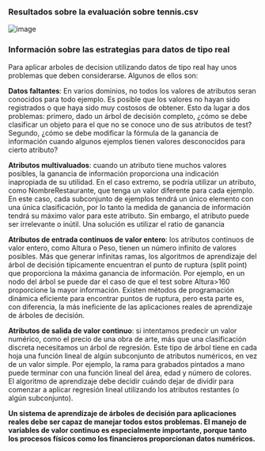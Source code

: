 ### Resultados sobre la evaluación sobre tennis.csv

![image](https://user-images.githubusercontent.com/88351465/140232008-4e1d02ea-726d-42dc-b82b-6163982d21c7.png)


### Información sobre las estrategias para datos de tipo real

Para aplicar arboles de decision utilizando datos de tipo real hay unos problemas que deben considerarse. Algunos de ellos son:

**Datos faltantes**: En varios dominios, no todos los valores de atributos seran conocidos para todo ejemplo. Es posible que los valores no hayan sido registrados o que haya sido muy costosos de obtener. Esto da lugar a dos problemas: primero, dado un árbol de decisión completo, ¿cómo se debe clasificar un objeto para el que no se conoce uno de sus atributos de test? Segundo, ¿cómo se debe modificar la fórmula de la ganancia de información cuando algunos ejemplos tienen valores desconocidos para cierto atributo?

**Atributos multivaluados**: cuando un atributo tiene muchos valores posibles, la ganancia de información proporciona una indicación inapropiada de su utilidad. En el caso extremo, se podría utilizar un atributo, como NombreRestaurante, que tenga un valor diferente para cada ejemplo. En este caso, cada subconjunto de ejemplos tendrá un único elemento con una única clasificación, por lo tanto la medida de ganancia de información tendrá su máximo valor para este atributo. Sin embargo, el atributo puede ser irrelevante o inútil. Una solución es utilizar el ratio de ganancia


**Atributos de entrada continuos de valor entero**: los atributos continuos de valor entero, como Altura o Peso, tienen un número infinito de valores posibles. Más que generar infinitas ramas, los algoritmos de aprendizaje del árbol de decisión típicamente encuentran el punto de ruptura (split point) que proporciona la máxima ganancia de información. Por ejemplo, en un nodo del árbol se puede dar el caso de que el test sobre Altura>160 proporcione la mayor información. Existen métodos de programación dinámica eficiente para encontrar puntos de ruptura, pero esta parte es, con diferencia, la más ineficiente de las aplicaciones reales de aprendizaje de árboles de decisión.


**Atributos de salida de valor continuo**: si intentamos predecir un valor numérico, como el precio de una obra de arte, más que una clasificación discreta necesitamos un árbol de regresión. Este tipo de árbol tiene en cada hoja una función lineal de algún subconjunto de atributos numéricos, en vez de un valor simple. Por ejemplo, la rama para grabados pintados a mano puede terminar con una función lineal del área, edad y número de colores. El algoritmo de aprendizaje debe decidir cuándo dejar de dividir para comenzar a aplicar regresión lineal utilizando los atributos restantes (o algún subconjunto).


**Un sistema de aprendizaje de árboles de decisión para aplicaciones reales debe ser capaz de manejar todos estos problemas. El manejo de variables de valor continuo es especialmente importante, porque tanto los procesos físicos como los financieros proporcionan datos numéricos.**
